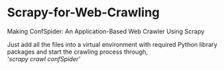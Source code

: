 # Scrapy-for-Web-Crawling
Making ConfSpider: An Application-Based Web Crawler Using Scrapy

<p>Just add all the files into a virtual environment with required Python library packages and start the crawling process through, <br><i> 'scrapy crawl confSpider' </i></p>
